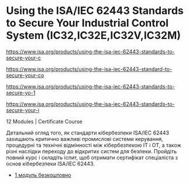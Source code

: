 # Using the ISA/IEC 62443 Standards to Secure Your Industrial Control System (IC32,IC32E,IC32V,IC32M)

https://www.isa.org/products/using-the-isa-iec-62443-standards-to-secure-your-c

https://www.isa.org/products/using-the-isa-iec-62443-standard-to-secure-your-co

https://www.isa.org/products/using-the-isa-iec-62443-standards-to-secure-yo-1

https://www.isa.org/products/using-the-isa-iec-62443-standards-to-secure-your-i

12 Modules | Certificate Course

Детальний огляд того, як стандарти кібербезпеки ISA/IEC 62443 захищають критично важливі промислові системи керування, процедурні та технічні відмінності між кібербезпекою ІТ і ОТ, а також різні наслідки переходу до відкритих систем для безпеки. Пройдіть повний курс і складіть іспит, щоб отримати сертифікат спеціаліста з основ кібербезпеки ISA/IEC 62443.

- [1 модуль безкоштовно](https://www.isa.org/products/ic32m01-introduction-to-control-systems-security)




